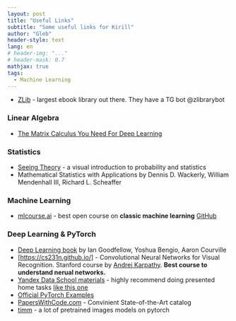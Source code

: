 ```yaml
---
layout: post
title: "Useful Links"
subtitle: "Some useful links for Kirill"
author: "Gleb"
header-style: text
lang: en
# header-img: "..."
# header-mask: 0.7
mathjax: true
tags:
  - Machine Learning
---
```


- [ZLib](loginlibhuwhnmis.onion/) - largest ebook library out there. They have a TG bot @zlibrarybot

### Linear Algebra

- [The Matrix Calculus You Need For Deep Learning](https://explained.ai/matrix-calculus/)

### Statistics
- [Seeing Theory](https://seeing-theory.brown.edu/) - a visual introduction to probability and statistics
- Mathematical Statistics with Applications by Dennis D. Wackerly, William Mendenhall III, Richard L. Scheaffer

### Machine Learning

- [mlcourse.ai](https://mlcourse.ai/roadmap) - best open course on **classic machine learning** [GitHub](https://github.com/Yorko/mlcourse.ai)

### Deep Learning & PyTorch

- [Deep Learning book](https://www.deeplearningbook.org/) by Ian Goodfellow, Yoshua Bengio, Aaron Courville
- [https://cs231n.github.io/] - Convolutional Neural Networks for Visual Recognition. Stanford course by [Andrej Karpathy](https://karpathy.ai/). **Best course to understand nerual networks.**
- [Yandex Data School materials](https://github.com/yandexdataschool/Practical_DL/tree/fall20) - highly recommend doing presented home tasks [like this one](https://github.com/yandexdataschool/Practical_DL/blob/fall20/week01_backprop/backprop.ipynb)
- [Official PyTorch Examples](https://github.com/pytorch/examples)
- [PapersWithCode.com](https://paperswithcode.com/) - Convinient State-of-the-Art catalog
- [timm](https://rwightman.github.io/pytorch-image-models/) - a lot of pretrained images models on pytorch
